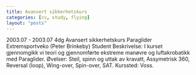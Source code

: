 ```yaml
---
title: Avansert sikkerhetskurs
categories: [cv, study, flying]
layout: "posts"
---
```


2003.07 - 2003.07	4dg	Avansert sikkerhetskurs Paraglider
Extremsportveko (Peter Brinkeby)
Student
Beskrivelse: I kurset gjennomgikk vi teori og gjennomførte ekstreme manøvre og luftakrobatikk med Paraglider.
Øvelser: Steil, spinn og uttak av kravatt, Assymetrisk 360, Reversal (loop), Wing-over, Spin-over, SAT.
Kurssted: Voss.
